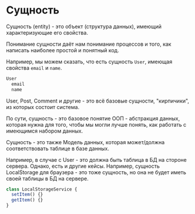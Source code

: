 # Сущность

Сущность (entity) - это объект (структура данных), имеющий характеризующие его свойства.

Понимание сущности даёт нам понимание процессов и того, как написать наиболее простой и понятный код.

Например, мы можем сказать, что есть сущность `User`, имеющая свойства `email` и `name`.

```ts
User
  email
  name
```

User, Post, Comment и другие - это всё базовые сущности, "кирпичики", из которых состоит система.

По сути, сущность - это базовое понятие ООП - абстракция данных, которая нужна для того, чтобы мы могли лучше понять, как работать с имеющимся набором данных.

Сущность - это также Модель данных, которая может/должна соответствовать таблице в базе данных.

Например, в случае с User - это должна быть таблица в БД на стороне сервера. Однако, есть и другие кейсы. Например, сущность LocalStorage для браузера - это тоже сущность, но она не будет иметь своей таблицы в БД на сервере.

```ts
class LocalStorageService {
  setItem() {}
  getItem() {}
}
```
